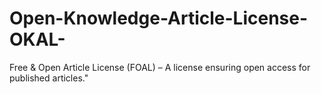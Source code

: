 # Open-Knowledge-Article-License-OKAL-
Free &amp; Open Article License (FOAL) – A license ensuring open access for published articles."
